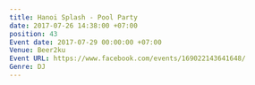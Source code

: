 ```yaml
---
title: Hanoi Splash - Pool Party
date: 2017-07-26 14:38:00 +07:00
position: 43
Event date: 2017-07-29 00:00:00 +07:00
Venue: Beer2ku
Event URL: https://www.facebook.com/events/169022143641648/
Genre: DJ
---
```


